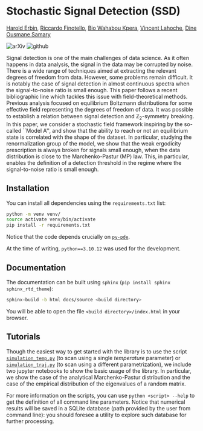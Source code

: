 # Stochastic Signal Detection (SSD)

[Harold Erbin](mailto:harold.erbin@cea.fr), [Riccardo Finotello](mailto:riccardo.finotello@cea.fr), [Bio Wahabou Kpera](mailto:wahaboukpera@gmail.com), [Vincent Lahoche](mailto:vincent.lahoche@cea.fr), [Dine Ousmane Samary](mailto:dine.ousmanesamary@cipma.uac.bj)

![arXiv](https://img.shields.io/badge/arxiv-2023.XXXXX-red)
![github](https://img.shields.io/badge/github-stochastic--signal--detection-blue?logo=github)

Signal detection is one of the main challenges of data science.
As it often happens in data analysis, the signal in the data may be corrupted by noise.
There is a wide range of techniques aimed at extracting the relevant degrees of freedom from data.
However, some problems remain difficult.
It is notably the case of signal detection in almost continuous spectra when the signal-to-noise ratio is small enough.
This paper follows a recent bibliographic line which tackles this issue with field-theoretical methods.
Previous analysis focused on equilibrium Boltzmann distributions for some effective field representing the degrees of freedom of data.
It was possible to establish a relation between signal detection and $`\mathbb{Z}_2`$-symmetry breaking.
In this paper, we consider a stochastic field framework inspiring by the so-called ``Model A'', and show that the ability to reach or not an equilibrium state is correlated with the shape of the dataset.
In particular, studying the renormalization group of the model, we show that the weak ergodicity prescription is always broken for signals small enough, when the data distribution is close to the Marchenko-Pastur (MP) law.
This, in particular, enables the definition of a detection threshold in the regime where the signal-to-noise ratio is small enough.

## Installation

You can install all dependencies using the `requirements.txt` list:

```bash
python -m venv venv/
source activate venv/bin/activate
pip install -r requirements.txt
```

Notice that the code depends crucially on [`py-pde`](https://py-pde.readthedocs.io/en/latest/).

At the time of writing, `python==3.10.12` was used for the development.

## Documentation

The documentation can be built using `sphinx` (`pip install sphinx sphinx_rtd_theme`):

```bash
sphinx-build -b html docs/source <build directory>
```

You will be able to open the file `<build directory>/index.html` in your browser.

## Tutorials

Though the easiest way to get started with the library is to use the script [`simulation_temp.py`](./simulation_temp.py) (to scan using a single _temperature_ parameter) or [`simulation_traj.py`](./simulation_traj.py) (to scan using a different parametrization), we include two jupyter notebooks to show the basic usage of the library. In particular, we show the case of the analytical Marchenko-Pastur distribution and the case of the empirical distribution of the eigenvalues of a random matrix.

For more information on the scripts, you can use ``python <script> --help`` to get the definition of all command line parameters. Notice that numerical results will be saved in a SQLite database (path provided by the user from command line): you should foresee a utility to explore such database for further processing.
